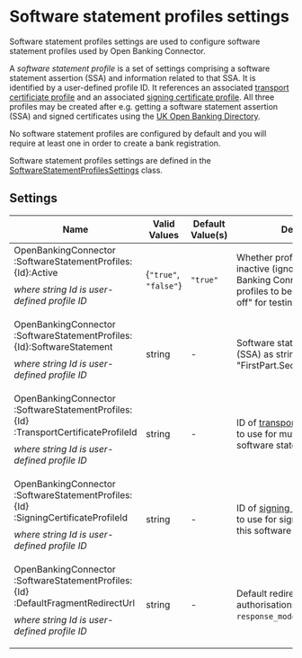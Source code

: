 # Software statement profiles settings

Software statement profiles settings are used to configure software statement profiles used by Open Banking Connector.

A *software statement profile* is a set of settings comprising a software statement assertion (SSA) and information related to that SSA. It is identified by a user-defined profile ID. It references an associated [transport certificiate profile](./transport-certificate-profiles-settings.md) and an associated [signing certificate profile](./signing-certificate-profiles-settings.md). All three profiles may be created after e.g. getting a software statement assertion (SSA) and signed certificates using the [UK Open Banking Directory](https://www.openbanking.org.uk/directory/).

No software statement profiles are configured by default and you will require at least one in order to create a bank registration.

Software statement profiles settings are defined in the [SoftwareStatementProfilesSettings](../../src/OpenBanking.Library.Connector/Models/Configuration/SoftwareStatementProfilesSettings.cs#L103) class.


## Settings

Name | Valid Values | Default Value(s) | Description
--- | --- | --- | ---
OpenBankingConnector<wbr/>:SoftwareStatementProfiles<wbr/>:{Id}<wbr/>:Active <p style="margin-top: 10px;"> *where string Id is user-defined profile ID*  </p> | {`"true"`, `"false"`} | `"true"` | Whether profile is active or inactive (ignored by Open Banking Connector). This allows profiles to be "switched on and off" for testing etc.
OpenBankingConnector<wbr/>:SoftwareStatementProfiles<wbr/>:{Id}<wbr/>:SoftwareStatement <p style="margin-top: 10px;"> *where string Id is user-defined profile ID*  </p> | string | - | Software statement assertion (SSA) as string, i.e. "FirstPart.SecondPart.ThirdPart".
OpenBankingConnector<wbr/>:SoftwareStatementProfiles<wbr/>:{Id}<wbr/>:TransportCertificateProfileId <p style="margin-top: 10px;"> *where string Id is user-defined profile ID*  </p> | string | - | ID of [transport certificiate profile](./transport-certificate-profiles-settings.md) to use for mutual TLS with this software statement profile.
OpenBankingConnector<wbr/>:SoftwareStatementProfiles<wbr/>:{Id}<wbr/>:SigningCertificateProfileId <p style="margin-top: 10px;"> *where string Id is user-defined profile ID*  </p> | string | - | ID of [signing certificiate profile](./signing-certificate-profiles-settings.md) to use for signing JWTs etc with this software statement profile.
OpenBankingConnector<wbr/>:SoftwareStatementProfiles<wbr/>:{Id}<wbr/>:DefaultFragmentRedirectUrl <p style="margin-top: 10px;"> *where string Id is user-defined profile ID*  </p> | string | - | Default redirect URL for consent authorisations when OAuth2 `response_mode` = `fragment`.
